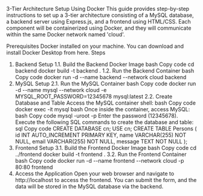 
3-Tier Architecture Setup Using Docker
This guide provides step-by-step instructions to set up a 3-tier architecture consisting of a MySQL database, a backend server using Express.js, and a frontend using HTML/CSS. Each component will be containerized using Docker, and they will communicate within the same Docker network named 'cloud'.

Prerequisites
Docker installed on your machine. You can download and install Docker Desktop from here.
Steps
1. Backend Setup
1.1. Build the Backend Docker Image
bash
Copy code
cd backend
docker build -t backend .
1.2. Run the Backend Container
bash
Copy code
docker run -d --name backend --network cloud backend
2. MySQL Setup
2.1. Run the MySQL Container
bash
Copy code
docker run -d --name mysql --network cloud -e MYSQL_ROOT_PASSWORD=12345678 mysql:latest
2.2. Create Database and Table
Access the MySQL container shell:
bash
Copy code
docker exec -it mysql bash
Once inside the container, access MySQL:
bash
Copy code
mysql -uroot -p
Enter the password (12345678).
Execute the following SQL commands to create the database and table:
sql
Copy code
CREATE DATABASE cn;
USE cn;
CREATE TABLE Persons (
    id INT AUTO_INCREMENT PRIMARY KEY,
    name VARCHAR(255) NOT NULL,
    email VARCHAR(255) NOT NULL,
    message TEXT NOT NULL
);
3. Frontend Setup
3.1. Build the Frontend Docker Image
bash
Copy code
cd ../frontend
docker build -t frontend .
3.2. Run the Frontend Container
bash
Copy code
docker run -d --name frontend --network cloud -p 80:80 frontend
4. Access the Application
Open your web browser and navigate to http://localhost to access the frontend. You can submit the form, and the data will be stored in the MySQL database via the backend.
